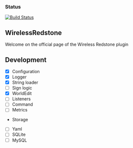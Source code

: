 ### Status
[![Build Status](https://travis-ci.org/Bart-0110/WirelessRedstone.svg?branch=master)](https://travis-ci.org/Bart-0110/WirelessRedstone)

## WirelessRedstone
Welcome on the official page of the Wireless Redstone plugin

## Development

- [x] Configuration
- [x] Logger
- [x] String loader
- [ ] Sign logic
- [x] WorldEdit
- [ ] Listeners
- [ ] Command
- [ ] Metrics

- Storage
- [ ] Yaml
- [ ] SQLite
- [ ] MySQL
